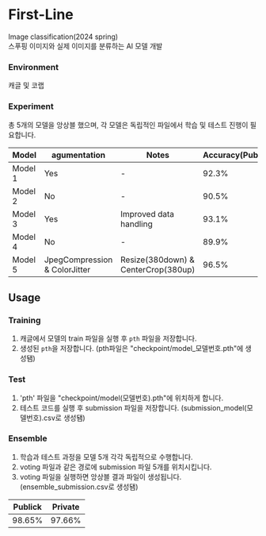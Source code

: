 # First-Line
Image classification(2024 spring)  
스푸핑 이미지와 실제 이미지를 분류하는 AI 모델 개발

### Environment
캐글 및 코랩

### Experiment
총 5개의 모델을 앙상블 했으며, 각 모델은 독립적인 파일에서 학습 및 테스트 진행이 필요합니다.

| Model | agumentation | Notes | Accuracy(Public) |
|-------|--------------|-------|----------|
| Model 1 | Yes | - | 92.3% |
| Model 2 | No | - | 90.5% |
| Model 3 | Yes | Improved data handling | 93.1% |
| Model 4 | No | - | 89.9% |
| Model 5 | JpegCompression & ColorJitter | Resize(380down) & CenterCrop(380up) | 96.5% |

## Usage 

### Training
1. 캐글에서 모델의 train 파일을 실행 후 `pth` 파일을 저장합니다. 
2. 생성된 `pth`을 저장합니다.
(pth파일은 "checkpoint/model_모델번호.pth"에 생성됌)

### Test
1. 'pth' 파일을 "checkpoint/model(모델번호).pth"에 위치하게 합니다.
2.  테스트 코드를 실행 후 submission 파일을 저장합니다.
(submission_model(모델번호).csv로 생성됌)

### Ensemble
1. 학습과 테스트 과정을 모델 5개 각각 독립적으로 수행합니다.
2. voting 파일과 같은 경로에 submission 파일 5개를 위치시킵니다.
3. voting 파일을 실행하면 앙상블 결과 파일이 생성됩니다.
(ensemble_submission.csv로 생성됌)

| Publick | Private |
|----------|----------|
| 98.65%   | 97.66%  |


